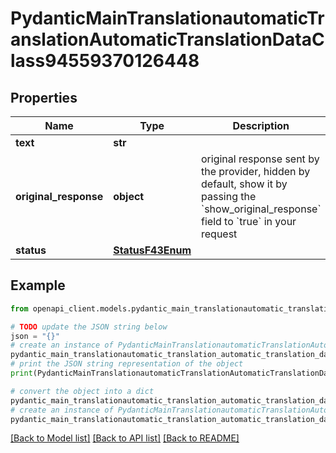 # PydanticMainTranslationautomaticTranslationAutomaticTranslationDataClass94559370126448


## Properties

Name | Type | Description | Notes
------------ | ------------- | ------------- | -------------
**text** | **str** |  | 
**original_response** | **object** | original response sent by the provider, hidden by default, show it by passing the &#x60;show_original_response&#x60; field to &#x60;true&#x60; in your request | [optional] 
**status** | [**StatusF43Enum**](StatusF43Enum.md) |  | 

## Example

```python
from openapi_client.models.pydantic_main_translationautomatic_translation_automatic_translation_data_class94559370126448 import PydanticMainTranslationautomaticTranslationAutomaticTranslationDataClass94559370126448

# TODO update the JSON string below
json = "{}"
# create an instance of PydanticMainTranslationautomaticTranslationAutomaticTranslationDataClass94559370126448 from a JSON string
pydantic_main_translationautomatic_translation_automatic_translation_data_class94559370126448_instance = PydanticMainTranslationautomaticTranslationAutomaticTranslationDataClass94559370126448.from_json(json)
# print the JSON string representation of the object
print(PydanticMainTranslationautomaticTranslationAutomaticTranslationDataClass94559370126448.to_json())

# convert the object into a dict
pydantic_main_translationautomatic_translation_automatic_translation_data_class94559370126448_dict = pydantic_main_translationautomatic_translation_automatic_translation_data_class94559370126448_instance.to_dict()
# create an instance of PydanticMainTranslationautomaticTranslationAutomaticTranslationDataClass94559370126448 from a dict
pydantic_main_translationautomatic_translation_automatic_translation_data_class94559370126448_form_dict = pydantic_main_translationautomatic_translation_automatic_translation_data_class94559370126448.from_dict(pydantic_main_translationautomatic_translation_automatic_translation_data_class94559370126448_dict)
```
[[Back to Model list]](../README.md#documentation-for-models) [[Back to API list]](../README.md#documentation-for-api-endpoints) [[Back to README]](../README.md)


